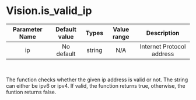 # Vision.is_valid_ip

| Parameter Name | Default value | Types | Value range | Description | 
| :---: | :---: | :---: | :---: | :---: |
| ip | No default | string | N/A | Internet Protocol address |

</br>

The function checks whether the given ip address is valid or not. The string can either be ipv6 or ipv4. If valid, the function returns true, otherwise, the funtion returns false.
